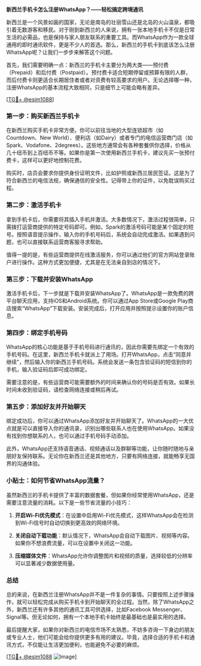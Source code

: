 **新西兰手机卡怎么注册WhatsApp？——轻松搞定跨境通讯**

新西兰是一个风景如画的国家，无论是南岛的壮丽雪山还是北岛的火山温泉，都吸引着无数游客和移民。对于刚到新西兰的人来说，拥有一张本地手机卡不仅是日常生活的必需品，也是保持与家人朋友联系的重要工具。而WhatsApp作为一款全球通用的即时通讯软件，更是不少人的首选。那么，新西兰的手机卡到底该怎么注册WhatsApp呢？让我们一步步来解答这个问题。

首先，我们需要明确一点：新西兰的手机卡主要分为两大类——预付费（Prepaid）和后付费（Postpaid）。预付费卡适合短期停留或预算有限的人群，而后付费卡则更适合长期居住者或者对资费有较高要求的用户。无论选择哪一种，注册WhatsApp的基本流程大致相同，只是细节上可能会略有差异。

[[TG💪+ @esim1088](https://t.me/s/esim1088)]

### 第一步：购买新西兰手机卡

在新西兰购买手机卡非常方便。你可以前往当地的大型连锁超市（如Countdown、New World）、便利店（如Dairy）或者专门的电信运营商门店（如Spark、Vodafone、2degrees）。这些地方通常会有各种套餐供你选择，价格从几十纽币到上百纽币不等。如果你是第一次使用新西兰手机卡，建议先买一张预付费卡，这样可以更好地控制花费。

购买时，店员会要求你提供身份证明文件，比如护照或新西兰居民签证。这是为了符合新西兰的电信法规，确保通信的安全性。记得带上你的证件，以免耽误购买过程。

### 第二步：激活手机卡

拿到手机卡后，你需要将其插入手机并激活。大多数情况下，激活过程很简单，只需拨打运营商提供的特定号码即可。例如，Spark的激活号码可能是某个固定的短号。按照语音提示操作，输入你的手机号码后，系统会自动完成激活。如果遇到问题，也可以直接联系运营商客服寻求帮助。

值得一提的是，有些运营商提供在线激活服务，你可以通过他们的官方网站登录账户进行操作。这种方式更加便捷，尤其是在无法亲自到店的情况下。

### 第三步：下载并安装WhatsApp

激活手机卡后，下一步就是下载并安装WhatsApp了。WhatsApp是一款免费的跨平台聊天应用，支持iOS和Android系统。你可以通过App Store或Google Play商店搜索“WhatsApp”下载安装。安装完成后，打开应用并按照提示设置你的账户信息。

### 第四步：绑定手机号码

WhatsApp的核心功能是基于手机号码进行通讯的，因此你需要先绑定一个有效的手机号码。在这里，新西兰手机卡就派上了用场。打开WhatsApp，点击“同意并继续”，然后输入你的新西兰手机号码。系统会发送一条包含验证码的短信到你的手机，输入验证码后即可成功绑定。

需要注意的是，有些运营商可能需要额外的时间来确认你的号码是否有效。如果长时间未收到验证码，请检查网络连接或稍后再试。

### 第五步：添加好友并开始聊天

绑定成功后，你可以通过WhatsApp添加好友并开始聊天了。WhatsApp的一大优点就是可以直接导入你的通讯录，识别出哪些联系人也在使用WhatsApp。如果没有找到你想联系的人，也可以通过手机号码手动添加。

此外，WhatsApp还支持语音通话、视频通话以及群聊等功能，让你随时随地与亲朋好友保持联系。无论你在新西兰还是其他地方，只要有网络连接，就能畅享无国界的沟通体验。

### 小贴士：如何节省WhatsApp流量？

虽然新西兰的手机卡提供了丰富的数据套餐，但如果你经常使用WhatsApp，还是需要注意流量的消耗。以下是一些节省流量的小技巧：

1. **开启Wi-Fi优先模式**：在设置中启用Wi-Fi优先模式，这样WhatsApp会在检测到Wi-Fi信号时自动切换到更高效的网络环境。
   
2. **关闭自动下载功能**：默认情况下，WhatsApp会自动下载图片、视频等内容。如果你不想浪费流量，可以在设置中关闭这一功能。

3. **压缩媒体文件**：WhatsApp允许你调整图片和视频的质量，选择较低的分辨率可以显著减少数据使用量。

### 总结

总的来说，在新西兰注册WhatsApp并不是一件复杂的事情。只要按照上述步骤操作，就可以轻松完成从购买手机卡到开始聊天的全过程。当然，除了WhatsApp之外，新西兰还有许多其他的通讯工具可供选择，比如Facebook Messenger、Signal等。但无论如何，拥有一个本地手机卡始终是最基础也是最实用的选择。

最后提醒大家，如果你对新西兰的电信市场不太熟悉，不妨多咨询一下身边的朋友或专业人士，他们可能会给你提供更多有用的建议。毕竟，选择合适的手机卡和通讯方式，不仅能让生活更加便利，也能避免不必要的麻烦。

[[TG💪+ @esim1088](https://t.me/s/esim1088) ![Image](https://i.postimg.cc/4NQfJmqS/Snipaste-2025-05-13-00-14-12.png)]